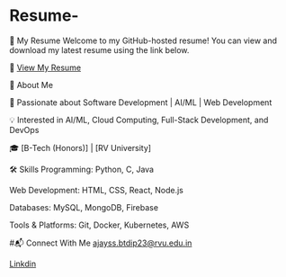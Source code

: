 # Resume-
📄 My Resume
Welcome to my GitHub-hosted resume! You can view and download my latest resume using the link below.

🔗 [View My Resume](https://github.com/Ajay2k4/Resume-/blob/main/Ajay%20Resume.pdf)

📌 About Me

🚀 Passionate about Software Development | AI/ML | Web Development

💡 Interested in AI/ML, Cloud Computing, Full-Stack Development, and DevOps

🎓 [B-Tech (Honors)] | [RV University]



🛠 Skills
Programming: Python, C, Java

Web Development: HTML, CSS, React, Node.js

Databases: MySQL, MongoDB, Firebase

Tools & Platforms: Git, Docker, Kubernetes, AWS



#📬 Connect With Me
ajayss.btdip23@rvu.edu.in

[Linkdin](https://www.linkedin.com/in/ajay-ss-03b51b226/)






